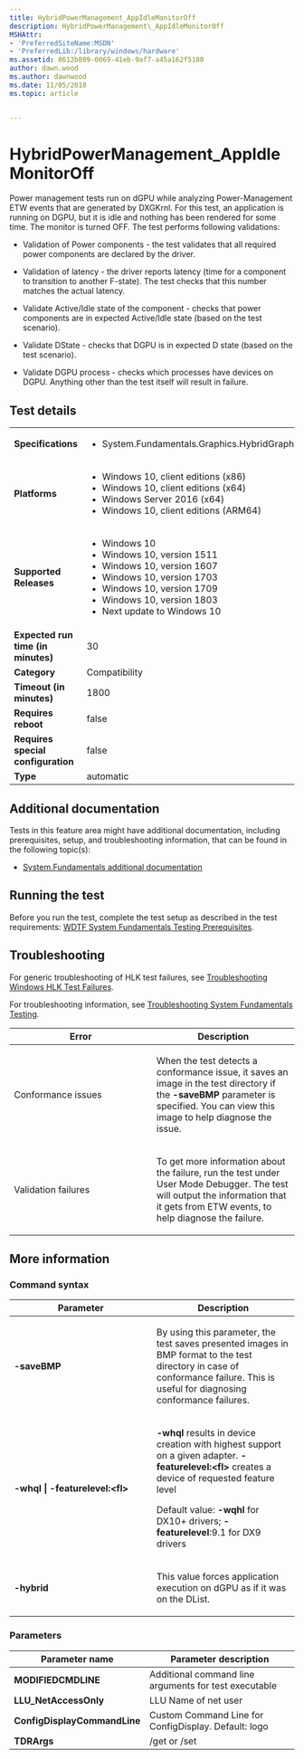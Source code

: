 ```yaml
---
title: HybridPowerManagement_AppIdleMonitorOff
description: HybridPowerManagement\_AppIdleMonitorOff
MSHAttr:
- 'PreferredSiteName:MSDN'
- 'PreferredLib:/library/windows/hardware'
ms.assetid: 8612b809-0069-41eb-9af7-a45a162f5180
author: dawn.wood
ms.author: dawnwood
ms.date: 11/05/2018
ms.topic: article


---
```


# HybridPowerManagement_AppIdleMonitorOff


Power management tests run on dGPU while analyzing Power-Management ETW events that are generated by DXGKrnl. For this test, an application is running on DGPU, but it is idle and nothing has been rendered for some time. The monitor is turned OFF. The test performs following validations:

-   Validation of Power components - the test validates that all required power components are declared by the driver.

-   Validation of latency - the driver reports latency (time for a component to transition to another F-state). The test checks that this number matches the actual latency.

-   Validate Active/Idle state of the component - checks that power components are in expected Active/Idle state (based on the test scenario).

-   Validate DState - checks that DGPU is in expected D state (based on the test scenario).

-   Validate DGPU process - checks which processes have devices on DGPU. Anything other than the test itself will result in failure.

## Test details

|||
|---|---|
| **Specifications**  | <ul><li>System.Fundamentals.Graphics.HybridGraphics.MultiGPU</li></ul> |  
| **Platforms**   | <ul><li>Windows 10, client editions (x86)</li><li>Windows 10, client editions (x64)</li><li>Windows Server 2016 (x64)</li><li>Windows 10, client editions (ARM64)</li></ul> |
| **Supported Releases** | <ul><li>Windows 10</li><li>Windows 10, version 1511</li><li>Windows 10, version 1607</li><li>Windows 10, version 1703</li><li>Windows 10, version 1709</li><li>Windows 10, version 1803</li><li>Next update to Windows 10</li></ul> |
|**Expected run time (in minutes)**| 30 |
|**Category**| Compatibility |
|**Timeout (in minutes)**| 1800 |
|**Requires reboot**| false |
|**Requires special configuration**| false |
|**Type**| automatic |



## <span id="Additional_documentation"></span><span id="additional_documentation"></span><span id="ADDITIONAL_DOCUMENTATION"></span>Additional documentation


Tests in this feature area might have additional documentation, including prerequisites, setup, and troubleshooting information, that can be found in the following topic(s):

-   [System.Fundamentals additional documentation](system-fundamentals-additional-documentation.md)

## <span id="Running_the_test"></span><span id="running_the_test"></span><span id="RUNNING_THE_TEST"></span>Running the test


Before you run the test, complete the test setup as described in the test requirements: [WDTF System Fundamentals Testing Prerequisites](wdtf-system-fundamentals-testing-prerequisites.md).

## <span id="Troubleshooting"></span><span id="troubleshooting"></span><span id="TROUBLESHOOTING"></span>Troubleshooting


For generic troubleshooting of HLK test failures, see [Troubleshooting Windows HLK Test Failures](../user/troubleshooting-windows-hlk-test-failures.md).

For troubleshooting information, see [Troubleshooting System Fundamentals Testing](troubleshooting-system-fundamentals-testing.md).

<table>
<colgroup>
<col width="50%" />
<col width="50%" />
</colgroup>
<thead>
<tr class="header">
<th>Error</th>
<th>Description</th>
</tr>
</thead>
<tbody>
<tr class="odd">
<td><p>Conformance issues</p></td>
<td><p>When the test detects a conformance issue, it saves an image in the test directory if the <strong>-saveBMP</strong> parameter is specified. You can view this image to help diagnose the issue.</p></td>
</tr>
<tr class="even">
<td><p>Validation failures</p></td>
<td><p>To get more information about the failure, run the test under User Mode Debugger. The test will output the information that it gets from ETW events, to help diagnose the failure.</p></td>
</tr>
</tbody>
</table>



## <span id="More_information"></span><span id="more_information"></span><span id="MORE_INFORMATION"></span>More information


### <span id="Command_syntax"></span><span id="command_syntax"></span><span id="COMMAND_SYNTAX"></span>Command syntax

<table>
<colgroup>
<col width="50%" />
<col width="50%" />
</colgroup>
<thead>
<tr class="header">
<th>Parameter</th>
<th>Description</th>
</tr>
</thead>
<tbody>
<tr class="odd">
<td><p><strong>-saveBMP</strong></p></td>
<td><p>By using this parameter, the test saves presented images in BMP format to the test directory in case of conformance failure. This is useful for diagnosing conformance failures.</p></td>
</tr>
<tr class="even">
<td><p><strong>-whql | -featurelevel:&lt;fl&gt;</strong></p></td>
<td><p><strong>-whql</strong> results in device creation with highest support on a given adapter. <strong>-featurelevel:&lt;fl&gt;</strong> creates a device of requested feature level</p>
<p>Default value: <strong>-wqhl</strong> for DX10+ drivers; <strong>-featurelevel</strong>:9.1 for DX9 drivers</p></td>
</tr>
<tr class="odd">
<td><p><strong>-hybrid</strong></p></td>
<td><p>This value forces application execution on dGPU as if it was on the DList.</p></td>
</tr>
</tbody>
</table>



### <span id="Parameters"></span><span id="parameters"></span><span id="PARAMETERS"></span>Parameters

| Parameter name               | Parameter description                                 |
|------------------------------|-------------------------------------------------------|
| **MODIFIEDCMDLINE**          | Additional command line arguments for test executable |
| **LLU\_NetAccessOnly**       | LLU Name of net user                                  |
| **ConfigDisplayCommandLine** | Custom Command Line for ConfigDisplay. Default: logo  |
| **TDRArgs**                  | /get or /set                                          |












